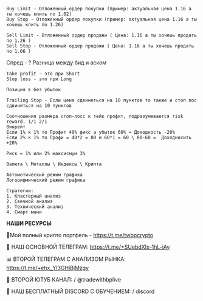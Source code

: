 ```
Buy Limit - Отложенный ордер покупки (пример: актуальная цена 1.16 а ты хочешь кпить по 1.02)
Buy Stop - Отложенный ордер покупки (пример: актуальная цена 1.16 а ты хочешь кпить по 1.26)

Sell Limit - Отложенный ордер продажи ( Цена: 1.16 а ты хочешь продать по 1.26 )
Sell Stop - Отложенный ордер продажи ( Цена: 1.16 а ты хочешь продать по 1.06 )
```

Спред - ?
Разница между бид и аском

```
Take profit - это при Short
Stop loss - это при Long

Позиция в без убыток

Trailing Stop - Если цена сдвинеться на 10 пунктов то также и стоп лос сдвиниться на 10 пунктов
```

```
Соотношения размера стоп-лосс к тейк профит, подразумевается risk reward. 1/1 2/1 
Винрейт
Если 1% к 1% то Профит 40% фикс а убыток 60% = Доходность -20%
Если 2% к 1% то Профи = 40*2 = 80 и 60*1 = 60 \ 80-60 =  Доходносить +20%

Риск = 1% или 2% максисмум 3%
```

```
Валюта \ Металлы \ Индексы \ Крипта

Автомотический режим графика
Логорифмический режим графика

Стратегии:
1. Кластерный анализ
2. Свечной анализ
3. Технический анализ
4. Смарт мани
```

**НАШИ РЕСУРСЫ**

💼Мой полный крипто портфель - https://t.me/twbpcrypto

🚀 НАШ ОСНОВНОЙ ТЕЛЕГРАМ: https://t.me/+SUebdXIx-1hL-iAy

📊 ВТОРОЙ ТЕЛЕГРАМ С АНАЛИЗОМ РЫНКА: https://t.me/+ehx_YI3GHiBjMzgy

🎥 ВТОРОЙ  ЮТУБ КАНАЛ:    / @tradewithbplive  

🥳 НАШ БЕСПЛАТНЫЙ DISCORD С ОБУЧЕНИЕМ:   / discord  